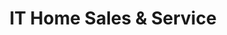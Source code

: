 ---
title: "IT Home Sales & Service"
url: /philadelphia/it-home-sales-and-service/
shop: mobile phone
---